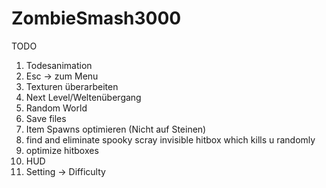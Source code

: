 # ZombieSmash3000
TODO

1.  Todesanimation
2.  Esc -> zum Menu 
3.  Texturen überarbeiten
4.  Next Level/Weltenübergang 
5.  Random World
6.  Save files
7.  Item Spawns optimieren (Nicht auf Steinen) 
8.  find and eliminate spooky scray invisible hitbox which kills u randomly
9.  optimize hitboxes
10. HUD
11. Setting -> Difficulty
